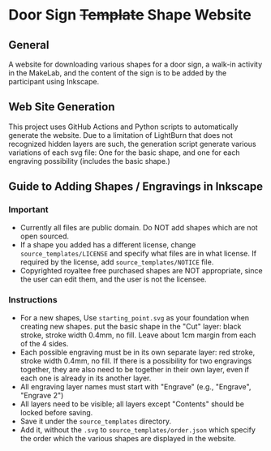# Door Sign ~~Template~~ Shape Website

## General
A website for downloading various shapes for a door sign, a walk-in activity in the MakeLab, and the content of the sign is to be added by the participant using Inkscape.

## Web Site Generation

This project uses GitHub Actions and Python scripts to automatically generate the website.
Due to a limitation of LightBurn that does not recognized hidden layers are such, the generation script generate various variations of each svg file: One for the basic shape, and one for each engraving possibility (includes the basic shape.)

## Guide to Adding Shapes / Engravings in Inkscape

### Important
- Currently all files are public domain. Do NOT add shapes which are not open sourced.
- If a shape you added has a different license, change `source_templates/LICENSE` and specify what files are in what license. If required by the license, add `source_templates/NOTICE` file.
- Copyrighted royaltee free purchased shapes are NOT appropriate, since the user can edit them, and the user is not the licensee.

### Instructions
- For a new shapes, Use `starting_point.svg` as your foundation when creating new shapes. put the basic shape in the "Cut" layer: black stroke, stroke width 0.4mm, no fill. Leave about 1cm margin from each of the 4 sides.
- Each possible engraving must be in its own separate layer: red stroke, stroke width 0.4mm, no fill. If there is a possibility for two engravings together, they are also need to be together in their own layer, even if each one is already in its another layer.
- All engraving layer names must start with "Engrave" (e.g., "Engrave", "Engrave 2")
- All layers need to be visible; all layers except "Contents" should be locked before saving.
- Save it under the `source_templates` directory.
- Add it, without the `.svg` to `source_templates/order.json` which specify the order which the various shapes are displayed in the website.
